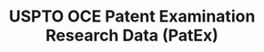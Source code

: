 ---
layout: default
bigquery: https://console.cloud.google.com/bigquery?p=patents-public-data&d=uspto_oce_pair&page=dataset
citation: 'Graham, S. Marco, A., and Miller, A. (2015). “The USPTO Patent Examination
  Research Dataset: A Window on the Process of Patent Examination.”'
contributors: Graham, S. Marco, A., Miller, A.
cost: None
description: The latest version of PatEx (referred to below as the 2020 release) contains
  detailed information on nearly 11.9 million publicly-viewable provisional and non-provisional
  patent applications to the USPTO and over 4.6 million Patent Cooperation Treaty
  (PCT) applications. It is based on data that OCE downloaded from the Patent Examination
  Data System (PEDS) in April, 2021. The PEDS data are sourced from Public PAIR. The
  first time that OCE used PEDS as the basis of PatEx was for the 2019 release. We
  took the PEDS data and organized it into the familiar PatEx data files, which are
  based on the organization of the Public PAIR portal. The data files include information
  on each application’s characteristics, prosecution history, continuation history,
  claims of foreign priority, patent term adjustment history, publication history,
  and correspondence address information.
documentation: 'For the 2019 and later releases, new technical documentation is available
  https://www.uspto.gov/sites/default/files/documents/PatEx-2019-Technical-Doc.pdf


  A document describing the 2014-2017 data sets is available and can be cited as:
  Graham, Stuart J.H. and Marco, Alan C. and Miller, Richard, The USPTO Patent Examination
  Research Dataset: A Window on the Process of Patent Examination (November 30, 2015).
  Available at SSRN: https://ssrn.com/abstract=2702637.'
last_edit: Mon, 04 Apr 2022 19:06:22 GMT
location: https://www.uspto.gov/ip-policy/economic-research/research-datasets/patent-examination-research-dataset-public-pair
maintained_by: EconomicsData@uspto.gov
related_publications: https://ssrn.com/abstract=29956744, https://ssrn.com/abstract=2702637
schema_fields: '[''correspondence_city'', ''examiner_art_unit'', ''examiner_name_last'',
  ''confirm_number'', ''patent_issue_date'', ''event_code'', ''status_code'', ''status_description'',
  ''correspondence_region_name'', ''small_entity_indicator'', ''invention_subject_matter'',
  ''inventor_rank'', ''foreign_parent_id'', ''wipo_pub_number'', ''appl_status_date'',
  ''correspondence_country_name'', ''earliest_pgpub_date'', ''correspondence_name_line_1'',
  ''earliest_pgpub_number'', ''inventor_address_type'', ''parent_filing_date'', ''recorded_date'',
  ''aia_first_to_file'', ''examiner_id'', ''customer_number'', ''parent_country_code'',
  ''inventor_name_last'', ''disposal_type'', ''application_number_pair'', ''correspondence_street_line_2'',
  ''file_location_date'', ''correspondence_region_code'', ''application_number'',
  ''file_location'', ''abandon_date'', ''parent_application_number'', ''child_application_number'',
  ''inventor_name_middle'', ''correspondence_street_line_1'', ''foreign_parent_date'',
  ''continuation_type'', ''wipo_pub_date'', ''correspondence_postal_code'', ''examiner_name_first'',
  ''sequence_number'', ''filing_date'', ''patent_number'', ''uspc_class'', ''appl_status_code'',
  ''inventor_name_first'', ''uspc_subclass'', ''inventor_country_code'', ''examiner_name_middle'',
  ''application_type'', ''atty_docket_number'', ''child_filing_date'', ''event_description'',
  ''parent_country'', ''inventor_country_name'', ''correspondence_country_code'',
  ''inventor_region_code'', ''invention_title'', ''correspondence_name_line_2'']'
shortname: patex
tags:
- patents
- legal
- history
terms_of_use: 'USPTO’s online databases are not designed or intended to be a source
  for bulk downloads of USPTO data when accessed through the website’s interfaces.
  Individuals, companies, IP addresses, or blocks of IP addresses who, in effect,
  deny or decrease service by generating unusually high numbers of database accesses
  (searches, pages, or hits), whether generated manually or in an automated fashion,
  may be denied access to USPTO servers without notice.


  Bulk data products may be separately obtained from the USPTO, either for free or
  at the cost of dissemination. For details, see information on Electronic Bulk Data
  Products: https://www.uspto.gov/learning-and-resources/electronic-bulk-data-products'
title: USPTO OCE Patent Examination Research Data (PatEx)
uuid: 4342caa7-23af-420c-b2f6-6088f133df6a
---